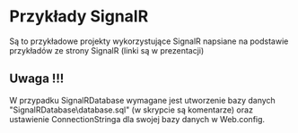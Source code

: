 ﻿# Przykłady SignalR 
Są to przykładowe projekty wykorzystujące SignalR napsiane na podstawie przykładów ze strony SignalR (linki są w prezentacji)

## Uwaga !!!
W przypadku SignalRDatabase wymagane jest utworzenie bazy danych "SignalRDatabase\database.sql" 
(w skrypcie są komentarze) oraz ustawienie ConnectionStringa dla swojej bazy danych w Web.config.